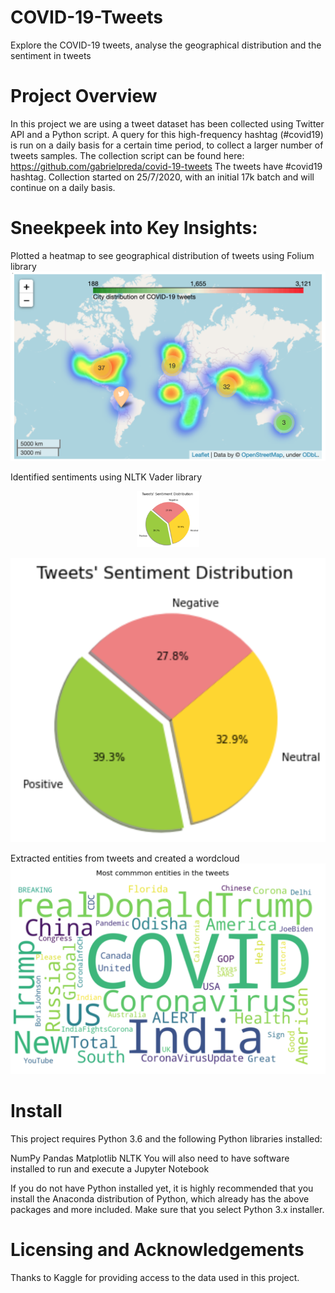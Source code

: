 # COVID-19-Tweets
Explore the COVID-19 tweets, analyse the geographical distribution and the sentiment in tweets

# Project Overview
In this project we are using a tweet dataset has been collected using Twitter API and a Python script. A query for this high-frequency hashtag (#covid19) is run on a daily basis for a certain time period, to collect a larger number of tweets samples.
The collection script can be found here: https://github.com/gabrielpreda/covid-19-tweets
The tweets have #covid19 hashtag. Collection started on 25/7/2020, with an initial 17k batch and will continue on a daily basis.

# Sneekpeek into Key Insights:
Plotted a heatmap to see geographical distribution of tweets using Folium library
![Tweets Concentration Heatmap](Images/heatmap.png?raw=true)

Identified sentiments using NLTK Vader library
<div align="center">
    <img src="/Images/pie.png" width="100px" /> 
</div>

![Sentiment Distribution](/Images/pie.png)

Extracted entities from tweets and created a wordcloud
![Entities Wordcloud](/Images/wordcloud.png?raw=true)

# Install
This project requires Python 3.6 and the following Python libraries installed:

NumPy
Pandas
Matplotlib
NLTK
You will also need to have software installed to run and execute a Jupyter Notebook

If you do not have Python installed yet, it is highly recommended that you install the Anaconda distribution of Python, which already has the above packages and more included. Make sure that you select Python 3.x installer.

# Licensing and Acknowledgements
Thanks to Kaggle for providing access to the data used in this project.
